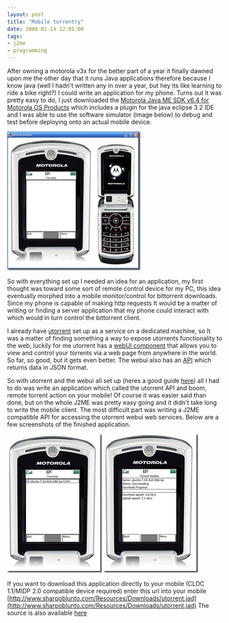 ```yaml
---
layout: post
title: "Mobile torrentry"
date: 2008-01-14 12:01:00
tags:
- j2me
- programming
---
```

After owning a motorola v3x for the better part of a year it finally dawned upon me the other day that it runs Java applications therefore because I know java (well I hadn't written any in over a year, but hey its like learning to ride a bike right?) I could write an application for my phone. Turns out it was pretty easy to do, I just downloaded the [Motorola Java ME SDK v6.4 for Motorola OS Products](http://developer.motorola.com/docstools/sdks/motorola64) which includes a plugin for the java eclipse 3.2 IDE and I was able to use the software simulator (image below) to debug and test before deploying onto an actual mobile device.  

[![Untitled-1](/assets/images/news/Hlxe3ar5RUSbvYVoU5w27Q.jpg "Untitled-1")](/assets/images/news/P7QST-jolUu7EiKJAiOEng.jpg)   

So with everything set up I needed an idea for an application, my first thought was toward some sort of remote control device for my PC, this idea eventually morphed into a mobile monitor/control for bittorrent downloads. Since my phone is capable of making http requests It would be a matter of writing or finding a server application that my phone could interact with which would in turn control the bittorrent client.  

I already have [utorrent](http://www.utorrent.com/) set up as a service on a dedicated machine, so It was a matter of finding something a way to expose utorrents functionality to the web, luckily for me utorrent has a [webUI component](http://forum.utorrent.com/viewtopic.php?id=14565) that allows you to view and control your torrents via a web page from anywhere in the world. So far, so good, but it gets even better. The webui also has an [API](http://forum.utorrent.com/viewtopic.php?pid=272592) which returns data in JSON format.  

So with utorrent and the webui all set up (heres a good guide [here](http://www.geekzilla.co.uk/View838302ED-E806-4314-AC3A-89872D6F8C9B.htm)) all I had to do was write an application which called the utorrent API and boom, remote torrent action on your mobile! Of course it was easier said than done, but on the whole J2ME was pretty easy going and it didn't take long to write the mobile client. The most difficult part was writing a J2ME compatible API for accessing the utorrent webui web services. Below are a few screenshots of the finished application.  

[![Untitled-3](/assets/images/news/55c9JmCevEyzoU9YIpgUcQ.jpg "Untitled-3")](/assets/images/news/BifV8YgIR0iqvitrksdhNA.jpg) 
[![Untitled-2](/assets/images/news/JOmVYOHMF0yC7Yn1ryyTbw.jpg "Untitled-2")](/assets/images/news/3e3uQuxxakKrO2tgyvMFJg.jpg)   

If you want to download this application directly to your mobile (CLDC 1.1/MIDP 2.0 compatible device required) enter this url into your mobile [http://www.sharpoblunto.com/Resources/Downloads/utorrent.jad](http://www.sharpoblunto.com/Resources/Downloads/utorrent.jad) The source is also available [here](https://github.com/mrsharpoblunto/utorrentmobile)